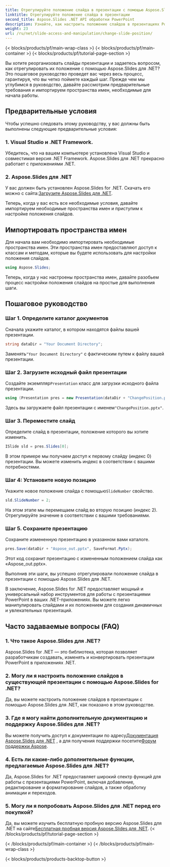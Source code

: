 ```yaml
---
title: Отрегулируйте положение слайда в презентации с помощью Aspose.Slides
linktitle: Отрегулируйте положение слайда в презентации
second_title: Aspose.Slides .NET API обработки PowerPoint
description: Узнайте, как настроить положение слайдов в презентациях PowerPoint с помощью Aspose.Slides для .NET. Совершенствуйте свои навыки презентации!
weight: 23
url: /ru/net/slide-access-and-manipulation/change-slide-position/
---
```


{< blocks/products/pf/main-wrap-class >}
{< blocks/products/pf/main-container >}
{< blocks/products/pf/tutorial-page-section >}


Вы хотите реорганизовать слайды презентации и задаетесь вопросом, как отрегулировать их положение с помощью Aspose.Slides для .NET? Это пошаговое руководство проведет вас через весь процесс, гарантируя, что вы четко поймете каждый шаг. Прежде чем мы углубимся в руководство, давайте рассмотрим предварительные требования и импортируем пространства имен, необходимые для начала работы.

## Предварительные условия

Чтобы успешно следовать этому руководству, у вас должны быть выполнены следующие предварительные условия:

### 1. Visual Studio и .NET Framework.

Убедитесь, что на вашем компьютере установлена Visual Studio и совместимая версия .NET Framework. Aspose.Slides для .NET прекрасно работает с приложениями .NET.

### 2. Aspose.Slides для .NET

 У вас должен быть установлен Aspose.Slides for .NET. Скачать его можно с сайта:[Загрузите Aspose.Slides для .NET](https://releases.aspose.com/slides/net/).

Теперь, когда у вас есть все необходимые условия, давайте импортируем необходимые пространства имен и приступим к настройке положения слайдов.

## Импортировать пространства имен

Для начала вам необходимо импортировать необходимые пространства имен. Эти пространства имен предоставляют доступ к классам и методам, которые вы будете использовать для настройки положения слайдов.

```csharp
using Aspose.Slides;
```

Теперь, когда у нас настроены пространства имен, давайте разобьем процесс настройки положения слайдов на простые для выполнения шаги.

## Пошаговое руководство

### Шаг 1. Определите каталог документов

Сначала укажите каталог, в котором находятся файлы вашей презентации.

```csharp
string dataDir = "Your Document Directory";
```

 Заменять`"Your Document Directory"` с фактическим путем к файлу вашей презентации.

### Шаг 2. Загрузите исходный файл презентации

 Создайте экземпляр`Presentation` класс для загрузки исходного файла презентации.

```csharp
using (Presentation pres = new Presentation(dataDir + "ChangePosition.pptx"))
```

 Здесь вы загружаете файл презентации с именем`"ChangePosition.pptx"`.

### Шаг 3. Переместите слайд

Определите слайд в презентации, положение которого вы хотите изменить.

```csharp
ISlide sld = pres.Slides[0];
```

В этом примере мы получаем доступ к первому слайду (индекс 0) презентации. Вы можете изменить индекс в соответствии с вашими потребностями.

### Шаг 4: Установите новую позицию

 Укажите новое положение слайда с помощью`SlideNumber` свойство.

```csharp
sld.SlideNumber = 2;
```

На этом этапе мы перемещаем слайд во вторую позицию (индекс 2). Отрегулируйте значение в соответствии с вашими требованиями.

### Шаг 5. Сохраните презентацию

Сохраните измененную презентацию в указанном вами каталоге.

```csharp
pres.Save(dataDir + "Aspose_out.pptx", SaveFormat.Pptx);
```

Этот код сохранит презентацию с измененным положением слайда как «Aspose_out.pptx».

Выполнив эти шаги, вы успешно отрегулировали положение слайда в презентации с помощью Aspose.Slides для .NET.

В заключение, Aspose.Slides for .NET предоставляет мощный и универсальный набор инструментов для работы с презентациями PowerPoint в ваших .NET-приложениях. Вы можете легко манипулировать слайдами и их положением для создания динамичных и увлекательных презентаций.

## Часто задаваемые вопросы (FAQ)

### 1. Что такое Aspose.Slides для .NET?

Aspose.Slides for .NET — это библиотека, которая позволяет разработчикам создавать, изменять и конвертировать презентации PowerPoint в приложениях .NET.

### 2. Могу ли я настроить положение слайдов в существующей презентации с помощью Aspose.Slides for .NET?

Да, вы можете настроить положение слайдов в презентации с помощью Aspose.Slides для .NET, как показано в этом руководстве.

### 3. Где я могу найти дополнительную документацию и поддержку Aspose.Slides для .NET?

 Вы можете получить доступ к документации по адресу[Документация Aspose.Slides для .NET](https://reference.aspose.com/slides/net/) , а для получения поддержки посетите[Форум поддержки Aspose](https://forum.aspose.com/).

### 4. Есть ли какие-либо дополнительные функции, предлагаемые Aspose.Slides для .NET?

Да, Aspose.Slides for .NET предоставляет широкий спектр функций для работы с презентациями PowerPoint, включая добавление, редактирование и форматирование слайдов, а также обработку анимации и переходов.

### 5. Могу ли я попробовать Aspose.Slides для .NET перед его покупкой?

 Да, вы можете изучить бесплатную пробную версию Aspose.Slides для .NET на сайте[Бесплатная пробная версия Aspose.Slides для .NET](https://releases.aspose.com/).
{< /blocks/products/pf/tutorial-page-section >}

{< /blocks/products/pf/main-container >}
{< /blocks/products/pf/main-wrap-class >}

{< blocks/products/products-backtop-button >}
